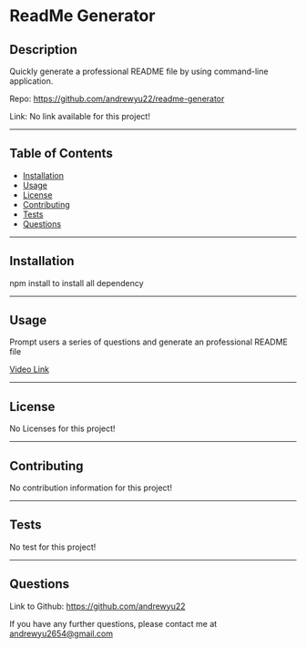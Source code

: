 # ReadMe Generator 

## Description 

Quickly generate a professional README file by using command-line application.

Repo: https://github.com/andrewyu22/readme-generator

Link: No link available for this project!

---
## Table of Contents 

* [Installation](#installation)
* [Usage](#usage)
* [License](#license)
* [Contributing](#contributing)
* [Tests](#tests)
* [Questions](#questions)

---
## Installation

npm install to install all dependency

---
## Usage 

Prompt users a series of questions and generate an professional README file

[Video Link](https://watch.screencastify.com/v/L28GGj7qYTKoLaqgQcpk)

---
## License

No Licenses for this project!

---
## Contributing

No contribution information for this project!

---
## Tests

No test for this project!

---
## Questions

Link to Github: https://github.com/andrewyu22

If you have any further questions, please contact me at andrewyu2654@gmail.com
